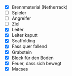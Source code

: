 - [x] Brennmaterial (Netherrack)
- [ ] Spieler
- [ ] Angreifer
- [ ] Ziel
- [x] Leiter
- [x] Leiter kaputt
- [x] Scaffolding
- [x] Fass quer fallend
- [x] Grabstein
- [x] Block für den Boden
- [x] Feuer, dass sich bewegt
- [x] Macses
